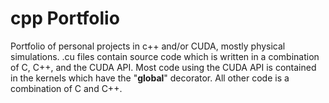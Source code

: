 # cpp Portfolio

Portfolio of personal projects in c++ and/or CUDA, mostly physical simulations. .cu files contain source code which is written in a combination of C, C++, and the CUDA API. Most code using the CUDA API is contained in the kernels which have the "__global__" decorator. All other code is a combination of C and C++.
